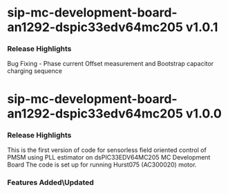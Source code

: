 # sip-mc-development-board-an1292-dspic33edv64mc205 v1.0.1
### Release Highlights
Bug Fixing - Phase current Offset measurement and Bootstrap capacitor charging sequence

# sip-mc-development-board-an1292-dspic33edv64mc205 v1.0.0
### Release Highlights
This is the first version of code for sensorless field oriented control of PMSM using PLL estimator on dsPIC33EDV64MC205 MC Development Board
The code is set up for running Hurst075 (AC300020) motor.



### Features Added\Updated



